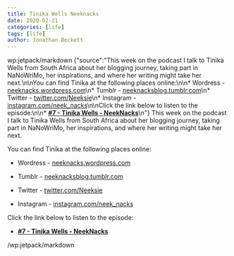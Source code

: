 ```yaml
---
title: Tinika Wells Neeknacks
date: 2020-02-21
categories: [life]
tags: [life]
author: Jonathan Beckett
---
```


wp:jetpack/markdown {"source":"This week on the podcast I talk to Tinika Wells from South Africa about her blogging journey, taking part in NaNoWriMo, her inspirations, and where her writing might take her next.\n\nYou can find Tinika at the following places online:\n\n* Wordress - [neeknacks.wordpress.com](https:\/\/neeknacks.wordpress.com)\n* Tumblr - [neeknacksblog.tumblr.com](https:\/\/neeknacksblog.tumblr.com)\n* Twitter - [twitter.com\/Neeksie](https:\/\/twitter.com\/Neeksie)\n* Instagram - [instagram.com\/neek\_nacks](https:\/\/instagram.com\/neek\_nacks)\n\nClick the link below to listen to the episode:\n\n* **[#7 - Tinika Wells - NeekNacks](https:\/\/anchor.fm\/jonbeckett\/episodes\/7\u002d\u002d-Tinika-Wells\u002d\u002d-NeekNacks-eaveit\/a-a1i34ru)**\n"}  This week on the podcast I talk to Tinika Wells from South Africa about her blogging journey, taking part in NaNoWriMo, her inspirations, and where her writing might take her next.

You can find Tinika at the following places online:

* Wordress - [neeknacks.wordpress.com](https://neeknacks.wordpress.com)

* Tumblr - [neeknacksblog.tumblr.com](https://neeknacksblog.tumblr.com)

* Twitter - [twitter.com/Neeksie](https://twitter.com/Neeksie)

* Instagram - [instagram.com/neek\_nacks](https://instagram.com/neek_nacks)

Click the link below to listen to the episode:

* **[#7 - Tinika Wells - NeekNacks](https://anchor.fm/jonbeckett/episodes/7---Tinika-Wells---NeekNacks-eaveit/a-a1i34ru)**

/wp:jetpack/markdown 